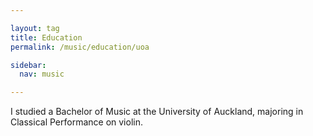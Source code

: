 ```yaml
---

layout: tag
title: Education
permalink: /music/education/uoa

sidebar:
  nav: music

---
```


I studied a Bachelor of Music at the University of Auckland, majoring in Classical Performance on violin.
